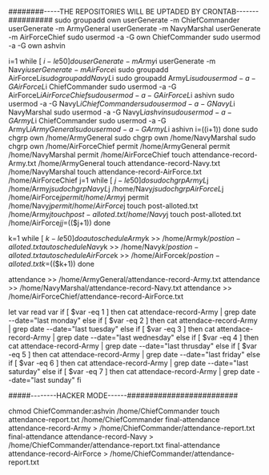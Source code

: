########-----THE REPOSITORIES WILL BE UPTADED BY CRONTAB-------##########
sudo groupadd own
userGenerate -m ChiefCommander
userGenerate -m ArmyGeneral
userGenerate -m NavyMarshal
userGenerate -m AirForceChief
sudo usermod -a -G own ChiefCommander
sudo usermod -a -G own ashvin


i=1
while [ $i -le 50 ]
do
userGenerate -m Army$i
userGenerate -m Navy$i
userGenerate -m AirForce$i
sudo groupadd AirForceL$i
sudo groupadd NavyL$i
sudo groupadd ArmyL$i
sudo usermod -a -G AirForceL$i ChiefCommander
sudo usermod -a -G AirForceL$i AirForceChief
sudo usermod -a -G AirForceL$i ashivn
sudo usermod -a -G NavyL$i ChiefCommander
sudo usermod -a -G NavyL$i NavyMarshal
sudo usermod -a -G NavyL$i ashvin
sudo usermod -a -G ArmyL$i ChiefCommander
sudo usermod -a -G ArmyL$i ArmyGeneral
sudo usermod -a -G ArmyL$i ashivn
i=$(($i+1))
done
sudo chgrp own /home/ArmyGeneral
sudo chgrp own /home/NavyMarshal
sudo chgrp own /home/AirForceChief
permit /home/ArmyGeneral
permit /home/NavyMarshal
permit /home/AirForceChief
touch attendance-record-Army.txt /home/ArmyGeneral
touch attendance-record-Navy.txt /home/NavyMarshal
touch attendance-record-AirForce.txt /home/AirForceChief
j=1
while [ $j -le 50 ]
do
sudo chgrp ArmyL$j /home/Army$j
sudo chgrp NavyL$j /home/Navy$j
sudo chgrp AirForceL$j /home/AirForce$j
permit /home/Army$j
permit /home/Navy$j
permit /home/AirForce$j
touch post-alloted.txt /home/Army$j
touch post-alloted.txt /home/Navy$j
touch post-alloted.txt /home/AirForce$j
j=$(($j+1))
done







k=1
while [ $k -le 50 ]
do
autoschedule Army$k >> /home/Army$k/postion-alloted.txt
autoschedule Navy$k >> /home/Navy$k/postion-alloted.txt
autoschedule AirForce$k >> /home/AirForce$k/postion-alloted.txt
k=$(($k+1))
done









attendance >> /home/ArmyGeneral/attendance-record-Army.txt
attendance >> /home/NavyMarshal/attendance-record-Navy.txt
attendance >> /home/AirForceChief/attendance-record-AirForce.txt










let var
read var
if [ $var -eq 1 ]
then
cat attendace-record-Army | grep date --date="last monday"
else if [ $var -eq 2 ]
then
cat attendace-record-Army | grep date --date="last tuesday"
else if [ $var -eq 3 ]
then
cat attendace-record-Army | grep date --date="last wednesday"
else if [ $var -eq 4 ]
then
cat attendace-record-Army | grep date --date="last thrusday"
else if [ $var -eq 5 ]
then
cat attendace-record-Army | grep date --date="last friday"
else if [ $var -eq 6 ]
then
cat attendace-record-Army | grep date --date="last saturday"
else if [ $var -eq 7 ]
then
cat attendace-record-Army | grep date --date="last sunday"
fi







#####--------HACKER MODE------#########################





chmod ChiefCommander:ashvin /home/ChiefCommander
touch attendance-report.txt /home/ChiefCommander
final-attendance attendance-record-Army > /home/ChiefCommander/attendance-report.txt
final-attendance attendance-record-Navy > /home/ChiefCommander/attendance-report.txt
final-attendance attendance-record-AirForce > /home/ChiefCommander/attendance-report.txt





